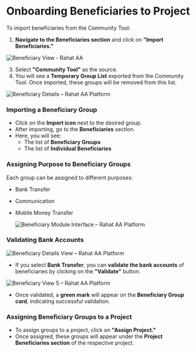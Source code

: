 # Onboarding Beneficiaries to Project

To import beneficiaries from the Community Tool:

1. **Navigate to the Beneficiaries section** and click on **"Import Beneficiaries."**
   
 ![Beneficiary View - Rahat AA](https://assets.rumsan.net/rahat/beneficiary1.png)

3. Select **"Community Tool"** as the source.
4. You will see a **Temporary Group List** exported from the Community Tool. Once imported, these groups will be removed from this list.

![Beneficiary Details – Rahat AA Platform](https://assets.rumsan.net/rahat/beneficiary2.png)

### Importing a Beneficiary Group

- Click on the **Import icon** next to the desired group.
- After importing, go to the **Beneficiaries** section.
- Here, you will see:
  - The list of **Beneficiary Groups**
  - The list of **Individual Beneficiaries**

### Assigning Purpose to Beneficiary Groups

Each group can be assigned to different purposes:
- Bank Transfer
- Communication
- Mobile Money Transfer

  ![Beneficiary Module Interface – Rahat AA Platform](https://assets.rumsan.net/rahat/beneficiary3.png)

### Validating Bank Accounts

![Beneficiary Details View – Rahat AA Platform](https://assets.rumsan.net/rahat/beneficiary4.png)

- If you select **Bank Transfer**, you can **validate the bank accounts** of beneficiaries by clicking on the **"Validate"** button.

![Beneficiary View 5 – Rahat AA Platform](https://assets.rumsan.net/rahat/beneficiary5.png)

- Once validated, a **green mark** will appear on the **Beneficiary Group card**, indicating successful validation.

### Assigning Beneficiary Groups to a Project

- To assign groups to a project, click on **"Assign Project."**
- Once assigned, these groups will appear under the **Project Beneficiaries section** of the respective project.


